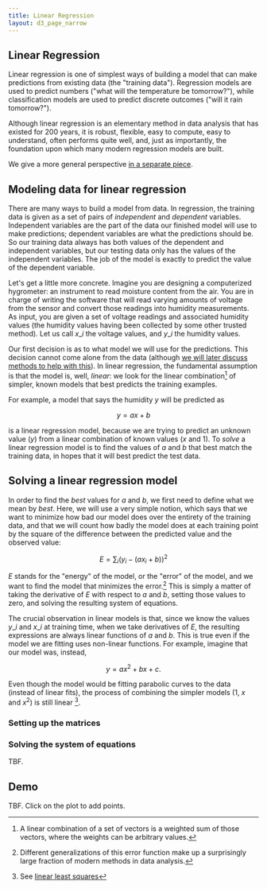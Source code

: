 ```yaml
---
title: Linear Regression
layout: d3_page_narrow
---
```


<script src="https://cdnjs.cloudflare.com/ajax/libs/lodash.js/4.17.4/lodash.min.js"></script>
<script src="https://cdnjs.cloudflare.com/ajax/libs/numeric/1.2.6/numeric.min.js"></script>

## Linear Regression

Linear regression is one of simplest ways of building a model that can
make predictions from existing data (the "training data"). Regression
models are used to predict numbers ("what will the temperature be
tomorrow?"), while classification models are used to predict discrete
outcomes ("will it rain tomorrow?").

Although linear regression is an elementary method in data analysis
that has existed for 200 years, it is robust, flexible, easy to
compute, easy to understand, often performs quite well, and, just as
importantly, the foundation upon which many modern regression models
are built.

We give a more general perspective [in a separate piece](linear_least_squares.html).

## Modeling data for linear regression

There are many ways to build a model from data. In regression, the
training data is given as a set of pairs of *independent* and
*dependent* variables. Independent variables are the part of the data
our finished model will use to make predictions; dependent variables
are what the predictions should be. So our training data always has
both values of the dependent and independent variables, but our
testing data only has the values of the independent variables. The job
of the model is exactly to predict the value of the dependent
variable.

Let's get a little more concrete. Imagine you are designing a
computerized hygrometer: an instrument to read moisture content from
the air. You are in charge of writing the software that will read
varying amounts of voltage from the sensor and convert those readings
into humidity measurements. As input, you are given a set of voltage
readings and associated humidity values (the humidity values having
been collected by some other trusted method). Let us call $x\_i$ the
voltage values, and $y\_i$ the humidity values.

Our first decision is as to what model we will use for the
predictions. This decision cannot come alone from the data (although
[we will later discuss methods to help with this](model_assessment.html)). In
linear regression, the fundamental assumption is that the model is, well,
*linear*: we look for the linear combination[^1] of simpler, known models
that best predicts the training examples.

For example, a model that says the humidity $y$ will be predicted as

$$ y = a x + b $$

is a linear regression model, because we are trying to predict an
unknown value ($y$) from a linear combination of known values ($x$ and
$1$). To *solve* a linear regression model is to find the values of
$a$ and $b$ that best match the training data, in hopes that it will best
predict the test data.

## Solving a linear regression model

In order to find the *best* values for $a$ and $b$, we first need to
define what we mean by *best*. Here, we will use a very simple notion,
which says that we want to minimize how bad our model does over the
entirety of the training data, and that we will count how badly the
model does at each training point by the square of the difference
between the predicted value and the observed value:

$$ E = \sum_i (y_i - (ax_i + b))^2 $$

$E$ stands for the "energy" of the model, or the "error" of the model,
and we want to find the model that minimizes the error.[^2] This is simply
a matter of taking the derivative of $E$ with respect to $a$ and $b$,
setting those values to zero, and solving the resulting system of
equations.

The crucial observation in linear models is that, since we know the
values $y\_i$ and $x\_i$ at training time, when we take derivatives of
$E$, the resulting expressions are always linear functions of $a$ and
$b$. This is true even if the model we are fitting uses non-linear functions. 
For example, imagine that our model was, instead,

$$ y = a x^2 + b x + c. $$

Even though the model would be fitting parabolic curves to the data
(instead of linear fits), the process of combining the simpler models
($1$, $x$ and $x^2$) is still linear [^3].

### Setting up the matrices





### Solving the system of equations

TBF.

## Demo

TBF. Click on the plot to add points.

<div id="linear-regression-linear-demo"></div>

[^1]: A linear combination of a set of vectors is a weighted sum of those vectors, where the weights can be arbitrary values.
[^2]: Different generalizations of this error function make up a surprisingly large fraction of modern methods in data analysis.
[^3]: See [linear least squares]()
